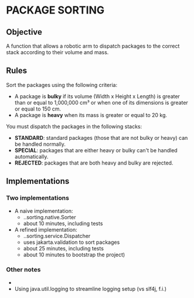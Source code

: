 # PACKAGE SORTING 


## Objective 

A function that allows a robotic arm to dispatch packages to the correct stack according to their volume and mass.

## Rules

Sort the packages using the following criteria:

- A package is **bulky** if its volume (Width x Height x Length) is greater than or equal to 1,000,000 cm³ or when one of its dimensions is greater or equal to 150 cm.
- A package is **heavy** when its mass is greater or equal to 20 kg.

You must dispatch the packages in the following stacks:

- **STANDARD**: standard packages (those that are not bulky or heavy) can be handled normally.
- **SPECIAL**: packages that are either heavy or bulky can't be handled automatically.
- **REJECTED**: packages that are both heavy and bulky are rejected.

## Implementations

### Two implementations
- A naive implementation: 
  - ..sorting.native.Sorter 
  - about 10 minutes, including tests
- A refined implementation: 
  - ..sorting.service.Dispatcher 
  - uses jakarta.validation to sort packages  
  - about 25 minutes, including tests 
  - about 10 minutes to bootstrap the project)

### Other notes
- 
- Using java.util.logging to streamline logging setup (vs slf4j, f.i.) 
